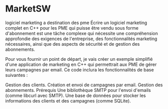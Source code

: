 # MarketSW
 logiciel marketing a destination des pme 
Écrire un logiciel marketing complet en C++ pour les PME qui puisse être vendu sous forme d'abonnement est une tâche complexe qui nécessite une compréhension approfondie des exigences de l'entreprise, des fonctionnalités marketing nécessaires, ainsi que des aspects de sécurité et de gestion des abonnements.

Pour vous fournir un point de départ, je vais créer un exemple simplifié d'une application de marketing en C++ qui permettrait aux PME de gérer leurs campagnes par email. Ce code inclura les fonctionnalités de base suivantes :

Gestion des clients.
Création et envoi de campagnes par email.
Gestion des abonnements.
Prérequis
Une bibliothèque SMTP pour l'envoi d'emails (comme libcurl avec SMTP).
Une base de données pour stocker les informations des clients et des campagnes (comme SQLite).
